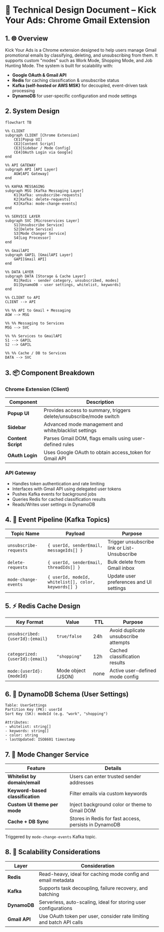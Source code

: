 # 📄 Technical Design Document – Kick Your Ads: Chrome Gmail Extension

## 1. 🌐 Overview

Kick Your Ads is a Chrome extension designed to help users manage Gmail promotional emails by classifying, deleting, and unsubscribing from them. It supports custom "modes" such as Work Mode, Shopping Mode, and Job Hunting Mode. The system is built for scalability with:

- **Google OAuth & Gmail API**
- **Redis** for caching classification & unsubscribe status
- **Kafka (self-hosted or AWS MSK)** for decoupled, event-driven task processing
- **DynamoDB** for user-specific configuration and mode settings


## 2. System Design

```mermaid flowchart TB
flowchart TB

%% CLIENT
subgraph CLIENT [Chrome Extension]
    CE1[Popup UI]
    CE2[Content Script]
    CE3[Sidebar / Mode Config]
    CE4[OAuth Login via Google]
end

%% API GATEWAY
subgraph API [API Layer]
    AGW[API Gateway]
end

%% KAFKA MESSAGING
subgraph MSG [Kafka Messaging Layer]
    K1[Kafka: unsubscribe-requests]
    K2[Kafka: delete-requests]
    K3[Kafka: mode-change-events]
end

%% SERVICE LAYER
subgraph SVC [Microservices Layer]
    S1[Unsubscribe Service]
    S2[Delete Service]
    S3[Mode Changer Service]
    S4[Log Processor]
end

%% GmailAPI 
subgraph GAPIL [GmailAPI Layer]
    GAPI[Gmail API]
end

%% DATA LAYER
subgraph DATA [Storage & Cache Layer]
    R1[Redis - sender category, unsubscribed, modes]
    D1[DynamoDB - user settings, whitelist, keywords]
end

%% CLIENT to API
CLIENT --> API

%% %% API to Gmail + Messaging
AGW --> MSG

%% %% Messaging to Services
MSG --> SVC

%% %% Services to GmailAPI
S1 --> GAPIL
S2 --> GAPIL

%% %% Cache / DB to Services
DATA --> SVC
```



## 3. 📦 Component Breakdown

### Chrome Extension (Client)
| Component            | Description |
|----------------------|-------------|
| **Popup UI**         | Provides access to summary, triggers delete/unsubscribe/mode switch |
| **Sidebar**          | Advanced mode management and white/blacklist settings |
| **Content Script**   | Parses Gmail DOM, flags emails using user-defined rules |
| **OAuth Login**      | Uses Google OAuth to obtain access_token for Gmail API |



### API Gateway

- Handles token authentication and rate limiting
- Interfaces with Gmail API using delegated user tokens
- Pushes Kafka events for background jobs
- Queries Redis for cached classification results
- Reads/Writes user settings in DynamoDB



## 4. 🔁 Event Pipeline (Kafka Topics)

| Topic Name            | Payload                                 | Purpose                            |
|-----------------------|-----------------------------------------|-------------------------------------|
| `unsubscribe-requests`| `{ userId, senderEmail, messageIds[] }` | Trigger unsubscribe link or List-Unsubscribe |
| `delete-requests`     | `{ userId, senderEmail, threadIds[] }`  | Bulk delete from Gmail inbox       |
| `mode-change-events`  | `{ userId, modeId, whitelist[], color, keywords[] }` | Update user preferences and UI settings |



## 5. ⚡ Redis Cache Design

| Key Format                      | Value              | TTL   | Purpose                                |
|---------------------------------|--------------------|-------|----------------------------------------|
| `unsubscribed:{userId}:{email}`| `true/false`       | 24h   | Avoid duplicate unsubscribe attempts   |
| `categorized:{userId}:{email}` | `"shopping"`       | 12h   | Cached classification results          |
| `mode:{userId}:{modeId}`       | Mode object (JSON) | none  | Active user-defined mode config        |



## 6. 🧾 DynamoDB Schema (User Settings)

```plaintext
Table: UserSettings
Partition Key (PK): userId
Sort Key (SK): modeId (e.g. "work", "shopping")

Attributes:
- whitelist: string[]
- keywords: string[]
- color: string
- lastUpdated: ISO8601 timestamp
```



## 7. 🧠 Mode Changer Service

| Feature                        | Details |
|--------------------------------|---------|
| **Whitelist by domain/email** | Users can enter trusted sender addresses |
| **Keyword-based classification** | Filter emails via custom keywords |
| **Custom UI theme per mode**  | Inject background color or theme to Gmail DOM |
| **Cache + DB Sync**           | Stores in Redis for fast access, persists in DynamoDB |

Triggered by `mode-change-events` Kafka topic.


## 8. 🧪 Scalability Considerations

| Layer         | Consideration |
|---------------|---------------|
| **Redis**     | Read-heavy, ideal for caching mode config and email metadata |
| **Kafka**     | Supports task decoupling, failure recovery, and batching |
| **DynamoDB**  | Serverless, auto-scaling, ideal for storing user configurations |
| **Gmail API** | Use OAuth token per user, consider rate limiting and batch API calls |


